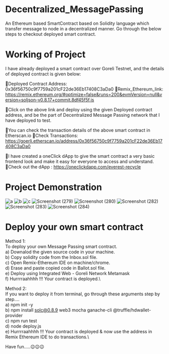 # Decentralized_MessagePassing
An Ethereum based SmartContract based on Solidity language which transfer message to node in a decentralized manner.
Go through the below steps to checkout deployed smart contract.

# Working of Project
I have already deployed a smart contract over Goreli Testnet, and the details of deployed contract is given below:

📌Deployed Contract Address: 0x36f56750c9f7759a201cF22de36Eb17408C3aDa0
🔗Remix_Ethereum_link: https://remix.ethereum.org/#optimize=false&runs=200&evmVersion=null&version=soljson-v0.8.17+commit.8df45f5f.js

📌Click on the above link and deploy using the given Deployed contract address, and be the part of Decentralized Message Passing network that I have deployed to test.

📌You can check the transaction details of the above smart contract in Etherscan.io
🔗Check Transactions: https://goerli.etherscan.io/address/0x36f56750c9f7759a201cF22de36Eb17408C3aDa0
   
📌I have created a oneClick dApp to give the smart contract a very basic frontend look and make it easy for everyone to access and understand.
🔗Check out the dApp : https://oneclickdapp.com/everest-recycle
 
 # Project Demonstration
 ![a](https://user-images.githubusercontent.com/66517701/198041104-a7d50663-805c-4c4e-bbcd-3aca72edd613.png)
![b](https://user-images.githubusercontent.com/66517701/198041265-3600ee89-9c62-4efc-b6a1-832ab15884cc.png)
![c](https://user-images.githubusercontent.com/66517701/198041278-d0a4bdfa-d247-4000-8968-4b54556353bb.png)
![Screenshot (279)](https://user-images.githubusercontent.com/66517701/198041284-432edd56-50e1-4e63-abcc-b1448d423c86.png)
![Screenshot (280)](https://user-images.githubusercontent.com/66517701/198041287-da436f87-83ca-4b49-9e75-eed01bf4938c.png)
![Screenshot (282)](https://user-images.githubusercontent.com/66517701/198041301-388a452f-f808-401a-9a51-fa999a65ef2e.png)
![Screenshot (283)](https://user-images.githubusercontent.com/66517701/198041256-bc348358-1779-48bf-acb5-afdc70ebe12d.png)
![Screenshot (284)](https://user-images.githubusercontent.com/66517701/198043525-355eabd3-261f-4238-a46f-2fdab4e94688.png)

# Deploy your own smart contract 

Method 1:\
To deploy your own Message Passing smart contract.\
  a) Downalod the given source code in your machine.\
  b) Copy solidity code from the Inbox.sol file. \
  c) Open Remix-Ethereum IDE on machine/chrome. \
  d) Erase and paste copied code in Ballot.sol file. \
  e) Deploy using Integrated Web - Goreli Network Metamask \
  f) Hurrrraahhhh !!! Your contract is deployed.\
 
 Method 2:\
 If you want to deploy it from terminal, go through these arguments step by step....\
   a) npm init -y\
   b) npm install solc@0.8.9 web3 mocha ganache-cli @truffle/hdwallet-provider\
   c) npm run test\
   d) node deploy.js \
   e) Hurrrraahhhh !!! Your contract is deployed & now use the address in Remix Ethereum IDE to do transactions.\

 Have fun.....😉😉😉
